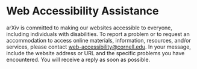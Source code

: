 Web Accessibility Assistance
======================

arXiv is committed to making our websites accessible to everyone, including individuals with disabilities. To report a problem or to request an accommodation to access online materials, information, resources, and/or services, please contact [web-accessibility@cornell.edu](mailto:web-accessibility@cornell.edu). In your message, include the website address or URL and the specific problems you have encountered. You will receive a reply as soon as possible.
